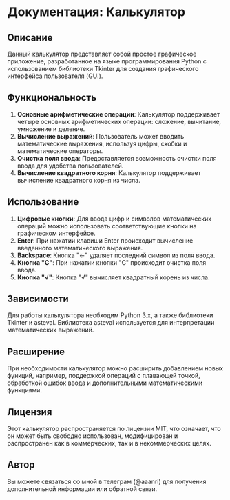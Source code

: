 # Документация: Калькулятор

## Описание
Данный калькулятор представляет собой простое графическое приложение, разработанное на языке программирования Python с использованием библиотеки Tkinter для создания графического интерфейса пользователя (GUI).

## Функциональность
1. **Основные арифметические операции**: Калькулятор поддерживает четыре основных арифметических операции: сложение, вычитание, умножение и деление.
2. **Вычисление выражений**: Пользователь может вводить математические выражения, используя цифры, скобки и математические операторы.
3. **Очистка поля ввода**: Предоставляется возможность очистки поля ввода для удобства пользователей.
4. **Вычисление квадратного корня**: Калькулятор поддерживает вычисление квадратного корня из числа.

## Использование
1. **Цифровые кнопки**: Для ввода цифр и символов математических операций можно использовать соответствующие кнопки на графическом интерфейсе.
2. **Enter**: При нажатии клавиши Enter происходит вычисление введенного математического выражения.
3. **Backspace**: Кнопка "←" удаляет последний символ из поля ввода.
4. **Кнопка "C"**: При нажатии кнопки "C" происходит очистка поля ввода.
5. **Кнопка "√"**: Кнопка "√" вычисляет квадратный корень из числа.

## Зависимости
Для работы калькулятора необходим Python 3.x, а также библиотеки Tkinter и asteval. Библиотека asteval используется для интерпретации математических выражений.

## Расширение
При необходимости калькулятор можно расширить добавлением новых функций, например, поддержкой операций с плавающей точкой, обработкой ошибок ввода и дополнительными математическими функциями.

## Лицензия
Этот калькулятор распространяется по лицензии MIT, что означает, что он может быть свободно использован, модифицирован и распространен как в коммерческих, так и в некоммерческих целях.

## Автор
Вы можете связаться со мной в телеграм (@aaanri) для получения дополнительной информации или обратной связи.

